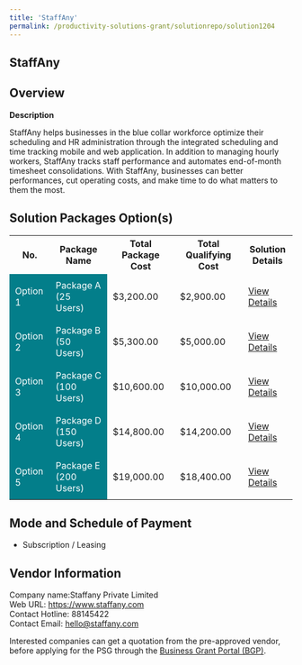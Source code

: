 ```yaml
---
title: 'StaffAny'
permalink: /productivity-solutions-grant/solutionrepo/solution1204
---
```


## StaffAny

## Overview

**Description**

StaffAny helps businesses in the blue collar workforce optimize their scheduling and HR administration through the integrated scheduling and time tracking mobile and web application. In addition to managing hourly workers, StaffAny tracks staff performance and automates end-of-month timesheet consolidations. With StaffAny, businesses can better performances, cut operating costs, and make time to do what matters to them the most.

## Solution Packages Option(s)

<table>
<tr>
<th><b>No.</b></th>
<th><b>Package Name</b></th>
<th><b>Total Package Cost</b></th>
<th><b>Total Qualifying Cost</b></th>
<th><b>Solution Details</b></th>
</tr>
<tr>
<td style='padding: 10px; background-color: #037E8A; color: #FFFFFF;'>Option 1</td>
<td style='padding: 10px; background-color: #037E8A; color: #FFFFFF;'>Package A (25 Users)</td>
<td style='padding: 10px;'>$3,200.00</td>
<td style='padding: 10px;'>$2,900.00</td>
<td style='padding: 10px;'><a href='/images/psg/Staffany_Desensitised_Annex_3_Part_1.pdf' target='_blank'>View Details</a></td>
</tr>
<tr>
<td style='padding: 10px; background-color: #037E8A; color: #FFFFFF;'>Option 2</td>
<td style='padding: 10px; background-color: #037E8A; color: #FFFFFF;'>Package B (50 Users)	</td>
<td style='padding: 10px;'>$5,300.00</td>
<td style='padding: 10px;'>$5,000.00</td>
<td style='padding: 10px;'><a href='/images/psg/Staffany_Desensitised_Annex_3_Part_2.pdf' target='_blank'>View Details</a></td>
</tr>
<tr>
<td style='padding: 10px; background-color: #037E8A; color: #FFFFFF;'>Option 3</td>
<td style='padding: 10px; background-color: #037E8A; color: #FFFFFF;'>Package C (100 Users)</td>
<td style='padding: 10px;'>$10,600.00</td>
<td style='padding: 10px;'>$10,000.00</td>
<td style='padding: 10px;'><a href='/images/psg/Staffany_Desensitised_Annex_3_Part_3.pdf' target='_blank'>View Details</a></td>
</tr>
<tr>
<td style='padding: 10px; background-color: #037E8A; color: #FFFFFF;'>Option 4</td>
<td style='padding: 10px; background-color: #037E8A; color: #FFFFFF;'>Package D (150 Users)</td>
<td style='padding: 10px;'>$14,800.00</td>
<td style='padding: 10px;'>$14,200.00</td>
<td style='padding: 10px;'><a href='/images/psg/Staffany_Desensitised_Annex_3_Part_4.pdf' target='_blank'>View Details</a></td>
</tr>
<tr>
<td style='padding: 10px; background-color: #037E8A; color: #FFFFFF;'>Option 5</td>
<td style='padding: 10px; background-color: #037E8A; color: #FFFFFF;'>Package E (200 Users)</td>
<td style='padding: 10px;'>$19,000.00</td>
<td style='padding: 10px;'>$18,400.00</td>
<td style='padding: 10px;'><a href='/images/psg/Staffany_Desensitised_Annex_3_Part_5.pdf' target='_blank'>View Details</a></td>
</tr>
</table>

## Mode and Schedule of Payment

 - Subscription / Leasing

## Vendor Information

 Company name:Staffany Private Limited<br>Web URL: https://www.staffany.com <br>Contact Hotline: 88145422 <br>Contact Email: hello@staffany.com 

Interested companies can get a quotation from the pre-approved vendor, before applying for the PSG through the <a href='https://www.businessgrants.gov.sg/' target='_blank' rel='noopener'>Business Grant Portal (BGP)</a>.

<script src="/jquery/resize-tables.js"></script>
